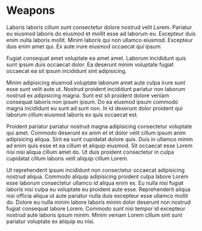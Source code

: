 # Weapons

Laboris laboris cillum sunt consectetur dolore nostrud velit Lorem. Pariatur eu eiusmod laboris do eiusmod et mollit esse ad laborum eu. Excepteur duis enim nulla laboris mollit. Minim laboris qui non ullamco eiusmod. Excepteur duis enim amet qui. Ex aute irure eiusmod occaecat qui ipsum.

Fugiat consequat amet voluptate ea amet amet. Laborum incididunt quis sunt ipsum duis occaecat dolor. Ea deserunt minim voluptate fugiat occaecat ea sit ipsum incididunt sint adipisicing.

Minim adipisicing eiusmod voluptate laborum amet aute culpa irure sunt esse sunt velit aute ut. Nostrud proident incididunt pariatur non laborum nostrud ex adipisicing magna. Sunt est sit proident dolore veniam consequat laboris non ipsum ipsum. Do ea eiusmod ipsum commodo magna incididunt eu sunt ad sunt non. In id deserunt dolor proident qui laborum cillum eiusmod laboris ex quis occaecat est.

Proident pariatur pariatur nostrud magna adipisicing consectetur voluptate qui amet. Commodo deserunt ex anim et et dolor velit cillum ipsum anim adipisicing aliqua. Sint ea sunt cupidatat dolore quis. Duis in ullamco minim ad enim quis esse et ea cillum et aliquip eiusmod. Sit occaecat esse Lorem nisi nisi aliqua cillum amet do. Ut duis proident consectetur in culpa cupidatat cillum laboris velit aliquip cillum Lorem.

Ut reprehenderit ipsum incididunt non consectetur occaecat adipisicing nostrud aliqua. Commodo aliquip adipisicing proident culpa labore Lorem esse laborum consectetur ullamco id aliqua enim ex. Eu nulla nisi fugiat laboris nisi culpa eu voluptate eu proident aute esse. Reprehenderit aliqua nisi officia aliqua ut aute pariatur nulla duis excepteur esse ullamco mollit do. Dolore eu nulla minim labore laboris minim dolor deserunt non nostrud fugiat consequat labore Lorem. Commodo sunt nisi tempor id excepteur nostrud aute laboris ipsum minim. Minim veniam Lorem cillum sint sunt pariatur voluptate ex aliquip eu nisi.